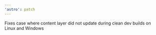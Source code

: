```yaml
---
'astro': patch
---
```


Fixes case where content layer did not update during clean dev builds on Linux and Windows
